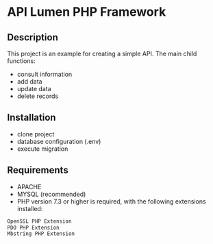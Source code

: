 # API Lumen PHP Framework

## Description

This project is an example for creating a simple API. The main child functions:

- consult information
- add data
- update data
- delete records

## Installation

- clone project
- database configuration (.env)
- execute migration

## Requirements
- APACHE
- MYSQL (recommended)
- PHP version 7.3 or higher is required, with the following extensions installed:

```sh
OpenSSL PHP Extension
PDO PHP Extension
Mbstring PHP Extension
```
